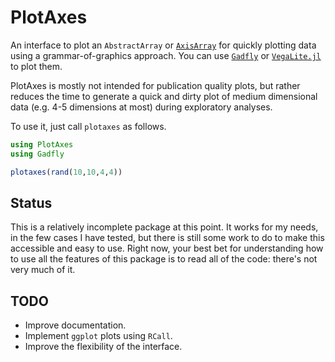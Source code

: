 # PlotAxes

An interface to plot an `AbstractArray` or
[`AxisArray`](https://github.com/JuliaArrays/AxisArrays.jl) for quickly
plotting data using a grammar-of-graphics approach. You can use
[`Gadfly`](http://gadflyjl.org/stable/) or
[`VegaLite.jl`](https://github.com/fredo-dedup/VegaLite.jl) to plot them.

PlotAxes is mostly not intended for publication quality plots, but rather
reduces the time to generate a quick and dirty plot of medium dimensional
data (e.g. 4-5 dimensions at most) during exploratory analyses.

To use it, just call `plotaxes` as follows.

```julia
using PlotAxes
using Gadfly

plotaxes(rand(10,10,4,4))
```

## Status

This is a relatively incomplete package at this point. It works for my needs,
in the few cases I have tested, but there is still some work to do to make
this accessible and easy to use. Right now, your best bet for understanding
how to use all the features of this package is to read all of the code:
there's not very much of it.

## TODO

* Improve documentation.
* Implement `ggplot` plots using `RCall`.
* Improve the flexibility of the interface.
